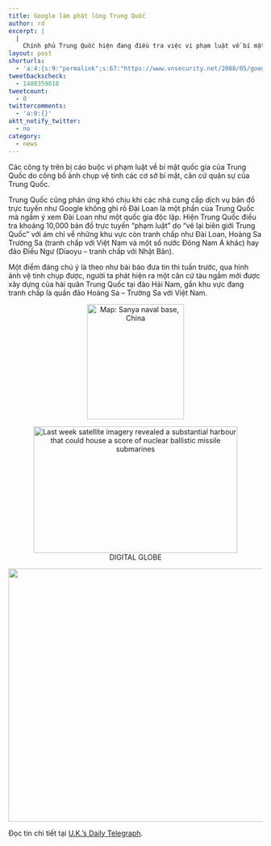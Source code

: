 ```yaml
---
title: Google làm phật lòng Trung Quốc
author: rd
excerpt: |
  |
    Chính phủ Trung Quốc hiện đang điều tra việc vi phạm luật về bí mật quốc gia của Trung Quốc đối với Google cùng một số dịch vụ tìm kiếm và một số công ty cung cấp ảnh vệ tinh khác.
layout: post
shorturls:
  - 'a:4:{s:9:"permalink";s:67:"https://www.vnsecurity.net/2008/05/google-lam-phat-long-trung-quoc/";s:7:"tinyurl";s:26:"http://tinyurl.com/ye2y4e7";s:4:"isgd";s:18:"http://is.gd/aOthQ";s:5:"bitly";s:20:"http://bit.ly/4CqC91";}'
tweetbackscheck:
  - 1408359010
tweetcount:
  - 0
twittercomments:
  - 'a:0:{}'
aktt_notify_twitter:
  - no
category:
  - news
---
```

</p> 
Các công ty trên bị cáo buộc vi phạm luật về bí mật quốc gia của Trung Quốc do công bố ảnh chụp vệ tinh các cơ sở bí mật, căn cứ quân sự của Trung Quốc. 

Trung Quốc cũng phản ứng khó chịu khi các nhà cung cấp dịch vụ bản đồ trực tuyến như Google không ghi rõ Đài Loan là một phần của Trung Quốc mà ngầm ý xem Đài Loan như một quốc gia độc lập. Hiện Trung Quốc điều tra khoảng 10,000 bản đồ trực tuyến &#8220;phạm luật&#8221; do &#8220;vẽ lại biên giới Trung Quốc&#8221; với ám chỉ về những khu vực còn tranh chấp như Đài Loan, Hoàng Sa Trường Sa (tranh chấp với Việt Nam và một số nước Đông Nam Á khác) hay đảo Điếu Ngư (Diaoyu &#8211; tranh chấp với Nhật Bản). 

Một điểm đáng chú ý là theo như bài báo đưa tin thì tuần trước, qua hình ảnh vệ tinh chụp được, người ta phát hiện ra một căn cứ tàu ngầm mới được xây dựng của hải quân Trung Quốc tại đảo Hải Nam, gần khu vực đang tranh chấp là quần đảo Hoàng Sa &#8211; Trường Sa với Việt Nam. 

<div align="center">
</div>

<div align="center">
  <img src="http://www.telegraph.co.uk/telegraph/multimedia/archive/00667/china-naval-base-19_667138e.gif" alt="Map: Sanya naval base, China" height="228" width="192" /></p>
</div>

<div align="center">
  <img src="http://www.telegraph.co.uk/telegraph/multimedia/archive/00668/china_668391c.jpg" alt="Last week satellite imagery revealed a substantial harbour that could house a score of nuclear ballistic missile submarines" height="250" width="404" />
</div>

<div align="center">
</div>

<div align="center">
  DIGITAL GLOBE
</div>

<div align="center">
</div>

<p align="center">
  <img src="http://www.telegraph.co.uk/telegraph/multimedia/archive/00666/china-nuclear-big_666891a.jpg" height="501" width="599" />
</p></p> 

Đọc tin chi tiết tại <a href="http://www.telegraph.co.uk/news/worldnews/asia/china/1932550/Google-%27breaching-China%27s-state-secrecy-laws%27.html" target="_blank">U.K.’s Daily Telegraph</a>.